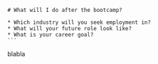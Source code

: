 

    # What will I do after the bootcamp?

    * Which industry will you seek employment in?
    * What will your future role look like?
    * What is your career goal?
    ```


blabla

